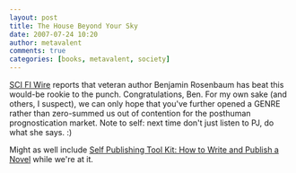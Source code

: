 ```yaml
---
layout: post
title: The House Beyond Your Sky
date: 2007-07-24 10:20
author: metavalent
comments: true
categories: [books, metavalent, society]
---
```

<a href="https://www.scifi.com/scifiwire/index.php?category=5&amp;id=42314">SCI FI Wire</a> reports that veteran author Benjamin Rosenbaum has beat this would-be rookie to the punch. Congratulations, Ben. For my own sake (and others, I suspect), we can only hope that you've further opened a GENRE rather than zero-summed us out of contention for the posthuman prognostication market. Note to self: next time don't just listen to PJ, do what she says.  :)

Might as well include <a href="https://www.readwriteweb.com/archives/self_publishing_tool_kit.php">Self Publishing Tool Kit: How to Write and Publish a Novel</a> while we're at it.


